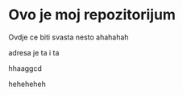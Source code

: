 # Ovo je moj repozitorijum

Ovdje ce biti svasta nesto ahahahah

adresa je ta i ta

hhaaggcd

heheheheh
